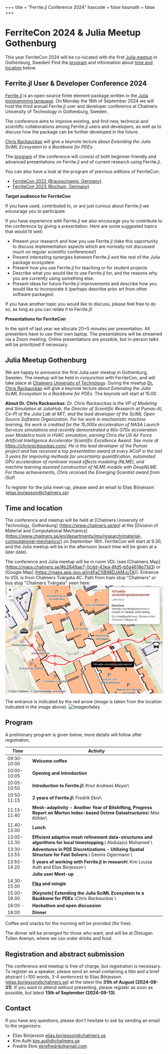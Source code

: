 +++
title = "Ferrite.jl Conference 2024"
hascode = false
hasmath = false
+++

# FerriteCon 2024 & Julia Meetup Gothenburg

This year FerriteCon 2024 will be co-located with the first [Julia meetup](#julia_meetup_gothenburg) in Gothenburg, Sweden! Find the [program](#program) and information about [time and location](#time_and_location) below.

## Ferrite.jl User & Developer Conference 2024
[Ferrite.jl](https://github.com/Ferrite-FEM/Ferrite.jl) is an open-source
finite element package written in the [Julia programming
language](https://julialang.org/). On Monday the 16th of September 2024 we will host the third annual
Ferrite.jl user and developer conference at Chalmers University of Technology in Gothenburg, Sweden.

The conference aims to improve existing, and find new, technical and scientific
collaborations among Ferrite.jl users and developers, as well as to discuss
how the package can be further developed in the future.

[Chris Rackauckas](https://chrisrackauckas.com/) will give a keynote lecture about _Extending the Julia SciML Ecosystem to a Backbone for PDEs_. 

The [program](#program) of the conference will consist of both beginner-friendly and advanced presentations on Ferrite.jl and of current research
using Ferrite.jl.

You can also have a look at the program of previous editions of FerriteCon:
- [FerriteCon 2022 (Braunschweig, Germany)](/2022/)
- [FerriteCon 2023 (Bochum, Germany)](/2023/)

**Target audience for FerriteCon**

If you have used, contributed to, or are just curious about Ferrite.jl we
encourage you to participate.

If you have experience with Ferrite.jl we also encourage you to contribute to
the conference by giving a presentation. Here are some suggested topics that
would fit well:

 - Present your research and how you use Ferrite.jl (take this opportunity to
   discuss implementation aspects which are normally not discussed much on
   regular scientific conferences!)
 - Present interesting synergies between Ferrite.jl and the rest of the Julia
   package ecosystem
 - Present how you use Ferrite.jl for teaching or for student projects
 - Describe what you would like to use Ferrite.jl for, and the reasons why you
   are currently using something else.
 - Present ideas for future Ferrite.jl improvements and describe how you would
   like to incorporate it (perhaps describe prior art from other software
   packages)

If you have another topic you would like to discuss, please feel free to do so,
as long as you can relate it to Ferrite.jl!

**Presentations for FerriteCon**

In the spirit of last year we allocate 20+5 minutes per presentation.
All presenters have to use their own laptop. The presentations will be streamed via a Zoom meeting.
Online presentations are possible, but in-person talks will be prioritized if necessary.
<!---
 and share their slides via Zoom.
So, please keep your Laptop's Zoom installation up to date.
All presentations will be recorded and uploaded to YouTube.
If you don't feel comfortable with this, please send a short notice, such that we can delete the recording.
-->

## Julia Meetup Gothenburg

We are happy to announce the first Julia user meetup in Gothenburg, Sweden. The meetup will be held in conjunction with FerriteCon, and will take place at [Chalmers University of Technology](https://www.chalmers.se/en). During the meetup [Dr. Chris Rackauckas](https://chrisrackauckas.com/) will give a keynote lecture about _Extending the Julia SciML Ecosystem to a Backbone for PDEs_. The keynote will start at 15.00.

__About Dr. Chris Rackauckas__: _Dr. Chris Rackauckas is the VP of Modeling and Simulation at JuliaHub, the Director of Scientific Research at Pumas-AI, Co-PI of the Julia Lab at MIT, and the lead developer of the SciML Open Source Software Organization. For his work in mechanistic machine learning, his work is credited for the 15,000x acceleration of NASA Launch Services simulations and recently demonstrated a 60x-570x acceleration over Modelica tools in HVAC simulation, earning Chris the US Air Force Artificial Intelligence Accelerator Scientific Excellence Award. See more at https://chrisrackauckas.com/. He is the lead developer of the Pumas project and has received a top presentation award at every ACoP in the last 3 years for improving methods for uncertainty quantification, automated GPU acceleration of nonlinear mixed effects modeling (NLME), and machine learning assisted construction of NLME models with DeepNLME. For these achievements, Chris received the Emerging Scientist award from ISoP._

To register for the julia meet-up, please send an email to Elias Börjesson (elias.borjesson@chalmers.se)

## Time and location

The conference and meetup will be held at [Chalmers University of Technology, Gothenburg]
(https://www.chalmers.se/en) at the [Division of Material and Computational Mechanics]
(https://www.chalmers.se/en/departments/ims/research/material-computational-mechanics/)
on September 16th. FerriteCon will start at 9.30, and the Julia meetup will be in the afternoon (exact time will be given at a later date). 

The conference and Julia meetup will be in room VDL (see [Chalmers Map] (https://maps.chalmers.se/#b2649ae7-0cdd-43ea-8fd5-b5a4618e71d3) or [Google Map] (https://maps.app.goo.gl/n4FaC5B98DJAMJuTA)). Entrence to VDL is from Chalmers Tvärgata 4C. Path from tram stop "Chalmers" or bus stop "Chalmers Tvärgata" seen here:
![pathfrombus](/assets/2024/vdl_ferrite_instructions2.png)

The entrance is indicated by the red arrow (image is taken from the location indicated in the image above).
![imageofalley](/assets/2024/image_of_alley.jpg)

## Program

A preliminary program is given below, more details will follow after registration.

| Time        | Activity                                                                   |
|-------------|----------------------------------------------------------------------------|
| 09:30-10:00 | **Welcome coffee**
| 10:00-10:05 | **Opening and introduction**
| 10:05-10:50 | **Introduction to Ferrite.jl**\\ *Knut Andreas Meyer*\\
| 10:50-11:15 | **2 years of Ferrite.jl**\\ *Fredrik Ekre*\\
| 11:15-11:40 | **Mesh-adaptivity - Another Year of Bitshifting, Progress Report on Morton Index-based Octree Datastructures**\\ *Max Köhler*\\
| 11.40-13.00 | **Lunch**
| 13:05-13.30 | **Efficient adaptive mesh refinement data-structures and algorithms for local timestepping.**\\ Abdulaziz Mohamed \\
| 13:30-13.55 | **Adventures in PDE Discretizations - Utilizing Spatial Structure for Fast Solvers.**\\ Dennis Ogiermann \\
| 13:55-14.20 | **5 years of working with Ferrite.jl in research**\\ Kim Louisa Auth and Elias Börjesson \\
|             | **Julia user Meet-up**
| 14.30-15.00 | **[Fika](https://en.wikipedia.org/wiki/Coffee_culture#Sweden) and mingle**
| 15.00-16.00 | **[Keynote] Extending the Julia SciML Ecosystem to a Backbone for PDEs** \\*Chris Rackauckas* \\
| 16:00 -     | **Hackathon and open discussion**
| 18:00       | **Dinner**


Coffee and snacks for the morning will be provided (for free).

The dinner will be arranged for those who want, and will be at Ölstugan Tullen Avenyn, where we can order drinks and food.

## Registration and abstract submission

The conference and meetup is free of charge, but registration is necessary. To register as a speaker,
please send an email containing a title and a brief abstract (~100 words, 3-4 sentences) to Elias Börjesson
([elias.borjesson@chalmers.se](mailto:elias.borjesson@chalmers.se)) at the latest
the **31th of August (2024-08-31)**.  If you want to attend without presenting, please register as soon as possible, but latest **13th of September (2024-09-13)**. 

## Contact

If you have any questions, please don't hesitate to ask by sending an email to
the organizers:

- Elias Börjesson [elias.borjesson@chalmers.se](mailto:elias.borjesson@chalmers.se)
- Kim Auth [kim.auth@chalmers.se](mailto:kim.auth@chalmers.se)
- Fredrik Ekre [ekrefredrik@gmail.com](mailto:ekrefredrik@gmail.com)
